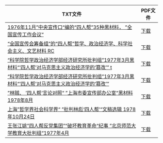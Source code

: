 | TXT文件 | PDF文件 |
| ------- | ------- |
| [1976年11月”中央宣传口“编的“四人帮”35种黑材料， ”全国宣传工作会议“](D%20%E5%8D%8E%E4%BF%AE%E6%9D%90%E6%96%99/1976%E5%B9%B411%E6%9C%88%E2%80%9D%E4%B8%AD%E5%A4%AE%E5%AE%A3%E4%BC%A0%E5%8F%A3%E2%80%9C%E7%BC%96%E7%9A%84%E2%80%9C%E5%9B%9B%E4%BA%BA%E5%B8%AE%E2%80%9D35%E7%A7%8D%E9%BB%91%E6%9D%90%E6%96%99%EF%BC%8C%20%E2%80%9D%E5%85%A8%E5%9B%BD%E5%AE%A3%E4%BC%A0%E5%B7%A5%E4%BD%9C%E4%BC%9A%E8%AE%AE%E2%80%9C.txt) | [下载](D%20%E5%8D%8E%E4%BF%AE%E6%9D%90%E6%96%99/1976%E5%B9%B411%E6%9C%88%E2%80%9D%E4%B8%AD%E5%A4%AE%E5%AE%A3%E4%BC%A0%E5%8F%A3%E2%80%9C%E7%BC%96%E7%9A%84%E2%80%9C%E5%9B%9B%E4%BA%BA%E5%B8%AE%E2%80%9D35%E7%A7%8D%E9%BB%91%E6%9D%90%E6%96%99%EF%BC%8C%20%E2%80%9D%E5%85%A8%E5%9B%BD%E5%AE%A3%E4%BC%A0%E5%B7%A5%E4%BD%9C%E4%BC%9A%E8%AE%AE%E2%80%9C.pdf) |
| [“全国宣传会筹备组”的“四人帮”哲学、政治经济学、科学社会主义、文艺材料 RC](D%20%E5%8D%8E%E4%BF%AE%E6%9D%90%E6%96%99/%E2%80%9C%E5%85%A8%E5%9B%BD%E5%AE%A3%E4%BC%A0%E4%BC%9A%E7%AD%B9%E5%A4%87%E7%BB%84%E2%80%9D%E7%9A%84%E2%80%9C%E5%9B%9B%E4%BA%BA%E5%B8%AE%E2%80%9D%E5%93%B2%E5%AD%A6%E3%80%81%E6%94%BF%E6%B2%BB%E7%BB%8F%E6%B5%8E%E5%AD%A6%E3%80%81%E7%A7%91%E5%AD%A6%E7%A4%BE%E4%BC%9A%E4%B8%BB%E4%B9%89%E3%80%81%E6%96%87%E8%89%BA%E6%9D%90%E6%96%99%20RC.txt) | [下载](D%20%E5%8D%8E%E4%BF%AE%E6%9D%90%E6%96%99/%E2%80%9C%E5%85%A8%E5%9B%BD%E5%AE%A3%E4%BC%A0%E4%BC%9A%E7%AD%B9%E5%A4%87%E7%BB%84%E2%80%9D%E7%9A%84%E2%80%9C%E5%9B%9B%E4%BA%BA%E5%B8%AE%E2%80%9D%E5%93%B2%E5%AD%A6%E3%80%81%E6%94%BF%E6%B2%BB%E7%BB%8F%E6%B5%8E%E5%AD%A6%E3%80%81%E7%A7%91%E5%AD%A6%E7%A4%BE%E4%BC%9A%E4%B8%BB%E4%B9%89%E3%80%81%E6%96%87%E8%89%BA%E6%9D%90%E6%96%99%20RC.pdf) |
| [“科学院哲学政治经济学部经济研究所批判组”1977年3月黑材料“’四人帮’对马克思主义政治经济学的‘篡改’” t](D%20%E5%8D%8E%E4%BF%AE%E6%9D%90%E6%96%99/%E2%80%9C%E7%A7%91%E5%AD%A6%E9%99%A2%E5%93%B2%E5%AD%A6%E6%94%BF%E6%B2%BB%E7%BB%8F%E6%B5%8E%E5%AD%A6%E9%83%A8%E7%BB%8F%E6%B5%8E%E7%A0%94%E7%A9%B6%E6%89%80%E6%89%B9%E5%88%A4%E7%BB%84%E2%80%9D1977%E5%B9%B43%E6%9C%88%E9%BB%91%E6%9D%90%E6%96%99%E2%80%9C%E2%80%99%E5%9B%9B%E4%BA%BA%E5%B8%AE%E2%80%99%E5%AF%B9%E9%A9%AC%E5%85%8B%E6%80%9D%E4%B8%BB%E4%B9%89%E6%94%BF%E6%B2%BB%E7%BB%8F%E6%B5%8E%E5%AD%A6%E7%9A%84%E2%80%98%E7%AF%A1%E6%94%B9%E2%80%99%E2%80%9D%20t.txt) | [下载](D%20%E5%8D%8E%E4%BF%AE%E6%9D%90%E6%96%99/%E2%80%9C%E7%A7%91%E5%AD%A6%E9%99%A2%E5%93%B2%E5%AD%A6%E6%94%BF%E6%B2%BB%E7%BB%8F%E6%B5%8E%E5%AD%A6%E9%83%A8%E7%BB%8F%E6%B5%8E%E7%A0%94%E7%A9%B6%E6%89%80%E6%89%B9%E5%88%A4%E7%BB%84%E2%80%9D1977%E5%B9%B43%E6%9C%88%E9%BB%91%E6%9D%90%E6%96%99%E2%80%9C%E2%80%99%E5%9B%9B%E4%BA%BA%E5%B8%AE%E2%80%99%E5%AF%B9%E9%A9%AC%E5%85%8B%E6%80%9D%E4%B8%BB%E4%B9%89%E6%94%BF%E6%B2%BB%E7%BB%8F%E6%B5%8E%E5%AD%A6%E7%9A%84%E2%80%98%E7%AF%A1%E6%94%B9%E2%80%99%E2%80%9D%20t.pdf) |
| [“科学院哲学政治经济学部经济研究所批判组”1977年3月黑材料“’四人帮’对马克思主义政治经济学的‘篡改’”](D%20%E5%8D%8E%E4%BF%AE%E6%9D%90%E6%96%99/%E2%80%9C%E7%A7%91%E5%AD%A6%E9%99%A2%E5%93%B2%E5%AD%A6%E6%94%BF%E6%B2%BB%E7%BB%8F%E6%B5%8E%E5%AD%A6%E9%83%A8%E7%BB%8F%E6%B5%8E%E7%A0%94%E7%A9%B6%E6%89%80%E6%89%B9%E5%88%A4%E7%BB%84%E2%80%9D1977%E5%B9%B43%E6%9C%88%E9%BB%91%E6%9D%90%E6%96%99%E2%80%9C%E2%80%99%E5%9B%9B%E4%BA%BA%E5%B8%AE%E2%80%99%E5%AF%B9%E9%A9%AC%E5%85%8B%E6%80%9D%E4%B8%BB%E4%B9%89%E6%94%BF%E6%B2%BB%E7%BB%8F%E6%B5%8E%E5%AD%A6%E7%9A%84%E2%80%98%E7%AF%A1%E6%94%B9%E2%80%99%E2%80%9D.txt) | [下载](D%20%E5%8D%8E%E4%BF%AE%E6%9D%90%E6%96%99/%E2%80%9C%E7%A7%91%E5%AD%A6%E9%99%A2%E5%93%B2%E5%AD%A6%E6%94%BF%E6%B2%BB%E7%BB%8F%E6%B5%8E%E5%AD%A6%E9%83%A8%E7%BB%8F%E6%B5%8E%E7%A0%94%E7%A9%B6%E6%89%80%E6%89%B9%E5%88%A4%E7%BB%84%E2%80%9D1977%E5%B9%B43%E6%9C%88%E9%BB%91%E6%9D%90%E6%96%99%E2%80%9C%E2%80%99%E5%9B%9B%E4%BA%BA%E5%B8%AE%E2%80%99%E5%AF%B9%E9%A9%AC%E5%85%8B%E6%80%9D%E4%B8%BB%E4%B9%89%E6%94%BF%E6%B2%BB%E7%BB%8F%E6%B5%8E%E5%AD%A6%E7%9A%84%E2%80%98%E7%AF%A1%E6%94%B9%E2%80%99%E2%80%9D.pdf) |
| [”林贼、 ’四人帮‘言论对照“ ”上海市委宣传部办公室“黑材料 1978年8月](D%20%E5%8D%8E%E4%BF%AE%E6%9D%90%E6%96%99/%E2%80%9D%E6%9E%97%E8%B4%BC%E3%80%81%20%E2%80%99%E5%9B%9B%E4%BA%BA%E5%B8%AE%E2%80%98%E8%A8%80%E8%AE%BA%E5%AF%B9%E7%85%A7%E2%80%9C%20%E2%80%9D%E4%B8%8A%E6%B5%B7%E5%B8%82%E5%A7%94%E5%AE%A3%E4%BC%A0%E9%83%A8%E5%8A%9E%E5%85%AC%E5%AE%A4%E2%80%9C%E9%BB%91%E6%9D%90%E6%96%99%201978%E5%B9%B48%E6%9C%88.txt) | [下载](D%20%E5%8D%8E%E4%BF%AE%E6%9D%90%E6%96%99/%E2%80%9D%E6%9E%97%E8%B4%BC%E3%80%81%20%E2%80%99%E5%9B%9B%E4%BA%BA%E5%B8%AE%E2%80%98%E8%A8%80%E8%AE%BA%E5%AF%B9%E7%85%A7%E2%80%9C%20%E2%80%9D%E4%B8%8A%E6%B5%B7%E5%B8%82%E5%A7%94%E5%AE%A3%E4%BC%A0%E9%83%A8%E5%8A%9E%E5%85%AC%E5%AE%A4%E2%80%9C%E9%BB%91%E6%9D%90%E6%96%99%201978%E5%B9%B48%E6%9C%88.pdf) |
| [上海”哲学界社会科学界“ ”批判林彪‘四人帮’“文稿选辑 1978年10月24日](D%20%E5%8D%8E%E4%BF%AE%E6%9D%90%E6%96%99/%E4%B8%8A%E6%B5%B7%E2%80%9D%E5%93%B2%E5%AD%A6%E7%95%8C%E7%A4%BE%E4%BC%9A%E7%A7%91%E5%AD%A6%E7%95%8C%E2%80%9C%20%E2%80%9D%E6%89%B9%E5%88%A4%E6%9E%97%E5%BD%AA%E2%80%98%E5%9B%9B%E4%BA%BA%E5%B8%AE%E2%80%99%E2%80%9C%E6%96%87%E7%A8%BF%E9%80%89%E8%BE%91%201978%E5%B9%B410%E6%9C%8824%E6%97%A5.txt) | [下载](D%20%E5%8D%8E%E4%BF%AE%E6%9D%90%E6%96%99/%E4%B8%8A%E6%B5%B7%E2%80%9D%E5%93%B2%E5%AD%A6%E7%95%8C%E7%A4%BE%E4%BC%9A%E7%A7%91%E5%AD%A6%E7%95%8C%E2%80%9C%20%E2%80%9D%E6%89%B9%E5%88%A4%E6%9E%97%E5%BD%AA%E2%80%98%E5%9B%9B%E4%BA%BA%E5%B8%AE%E2%80%99%E2%80%9C%E6%96%87%E7%A8%BF%E9%80%89%E8%BE%91%201978%E5%B9%B410%E6%9C%8824%E6%97%A5.pdf) |
| [王张江姚”四人帮反党集团”“破坏教育革命“纪事  ”北京师范大学教育大批判组“1977年4月](D%20%E5%8D%8E%E4%BF%AE%E6%9D%90%E6%96%99/%E7%8E%8B%E5%BC%A0%E6%B1%9F%E5%A7%9A%E2%80%9D%E5%9B%9B%E4%BA%BA%E5%B8%AE%E5%8F%8D%E5%85%9A%E9%9B%86%E5%9B%A2%E2%80%9D%E2%80%9C%E7%A0%B4%E5%9D%8F%E6%95%99%E8%82%B2%E9%9D%A9%E5%91%BD%E2%80%9C%E7%BA%AA%E4%BA%8B%20%20%E2%80%9D%E5%8C%97%E4%BA%AC%E5%B8%88%E8%8C%83%E5%A4%A7%E5%AD%A6%E6%95%99%E8%82%B2%E5%A4%A7%E6%89%B9%E5%88%A4%E7%BB%84%E2%80%9C1977%E5%B9%B44%E6%9C%88.txt) | [下载](D%20%E5%8D%8E%E4%BF%AE%E6%9D%90%E6%96%99/%E7%8E%8B%E5%BC%A0%E6%B1%9F%E5%A7%9A%E2%80%9D%E5%9B%9B%E4%BA%BA%E5%B8%AE%E5%8F%8D%E5%85%9A%E9%9B%86%E5%9B%A2%E2%80%9D%E2%80%9C%E7%A0%B4%E5%9D%8F%E6%95%99%E8%82%B2%E9%9D%A9%E5%91%BD%E2%80%9C%E7%BA%AA%E4%BA%8B%20%20%E2%80%9D%E5%8C%97%E4%BA%AC%E5%B8%88%E8%8C%83%E5%A4%A7%E5%AD%A6%E6%95%99%E8%82%B2%E5%A4%A7%E6%89%B9%E5%88%A4%E7%BB%84%E2%80%9C1977%E5%B9%B44%E6%9C%88.pdf) |

